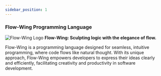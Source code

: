 ```yaml
---
sidebar_position: 1
---
```


### Flow-Wing Programming Language

<div style={{ display: 'flex', flexDirection: 'column', alignItems: 'center' }}>
    <img src={require('../../static/img/flowwing_text_image.png').default} alt="Flow-Wing Logo" style={{ maxWidth: '100%', height: 'auto' }} />
    <strong style={{ margin: '20px 0' }}>Flow-Wing: Sculpting logic with the elegance of flow.</strong>
    <p style={{ textAlign: 'center', maxWidth: '800px', margin: '0 auto' }}>
        Flow-Wing is a programming language designed for seamless, intuitive programming, where code flows like natural thought. With its unique approach, Flow-Wing empowers developers to express their ideas clearly and efficiently, facilitating creativity and productivity in software development.
    </p>
</div>
